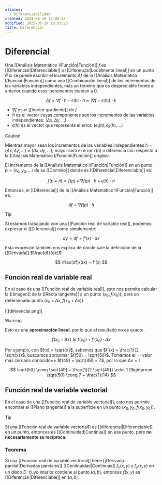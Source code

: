 ```yaml
---
aliases:
  - Diferenciabilidad
created: 2024-08-19 15:06:55
modified: 2025-05-20 16:53:23
title: Diferencial
---
```


# Diferencial

Una [[Análisis Matemático I/Función|Función]] $f$ es [[Diferencial|Diferenciable]] o [[Diferencial|Localmente lineal]] en un punto $P$ si se puede escribir el incremento $\Delta f$ de la [[Análisis Matemático I/Función|Función]] como una [[Combinación lineal]] de los incrementos de las variables independientes, más un término que es despreciable frente al anterior cuando esos incrementos tienden a $0$.

$$
\Delta f =
\nabla f \cdot h + \epsilon(h) \cdot h =
\left( \nabla f + \epsilon(h) \right) \cdot h
$$

- $\nabla f$ es el [[Vector gradiente]] de $f$
- $h$ es el vector cuyas componentes son los incrementos de las variables independientes: $(\Delta x, \Delta y, \dots)$
- $\epsilon(h)$ es el vector que representa el error: $(\epsilon_1 (h), \epsilon_2 (h), \dots)$

> [!caution]
> Mientras mayor sean los incrementos de las variables independientes $h = (\Delta x, \Delta y, \dots) = (dx, dy, \dots)$, mayor será el error $\epsilon(h)$ o diferencia con respecto a la [[Análisis Matemático I/Función|Función]] original.

El incremento de la [[Análisis Matemático I/Función|Función]] en un punto $p = (x_0, y_0, \dots)$ de su [[Dominio]] donde es [[Diferencial|Diferenciable]] es:

$$
f(p + h) = f(p) + \nabla f(p) \cdot h + \epsilon(h) \cdot h
$$

Entonces, el [[Diferencial]] de la [[Análisis Matemático I/Función|Función]] es:

$$
df = \nabla f(p) \cdot h
$$

> [!tip]
> Si estamos trabajando con una [[Función real de variable real]], podemos expresar el [[Diferencial]] como simplemente:
>
> $$
> dy = df = f'(x) \cdot dx
> $$
>
> Esta expresión también nos explica de dónde sale la definición de la [[Derivada]] $\frac{df}{dx}$:
>
> $$
> \frac{df}{dx} = f'(x)
> $$

## Función real de variable real

En el caso de una [[Función real de variable real]], esto nos permite calcular la [[Imagen]] de la [[Recta tangente]] a un punto $\left( x_0, f(x_0) \right)$, para un determinado punto $\left( x_0 + \Delta x, f(x_0 + \Delta x) \right)$.

![[diferencial.png]]

> [!warning]
> Esto es una **aproximación lineal**, por lo que el resultado no es exacto.
>
> $$f(x_0 + \Delta x) \cong f(x_0) + f'(x_0) \cdot \Delta x$$

Por ejemplo, con $f(x) = \sqrt{x}$, sabemos que $f'(x) = \frac{1}{2 \sqrt{x}}$, buscamos aproximar $f(50) = \sqrt{50}$. Tomamos el ==valor más cercano conocido== $f(49) = \sqrt{49} = 7$, por lo que $\Delta x = 1$.

$$
\sqrt{50} \cong \sqrt{49} + \frac{1}{2 \sqrt{49}} \cdot 1 \Rightarrow
\sqrt{50} \cong 7 + \frac{1}{14}
$$

## Función real de variable vectorial

En el caso de una [[Función real de variable vectorial]], esto nos permite encontrar el [[Plano tangente]] a la superficie en un punto $\left( x_0, y_0, f(x_0, y_0) \right)$.

> [!tip]
> Si una [[Función real de variable vectorial]] es [[diferencial|Diferenciable]] en un punto, entonces es [[Continuidad|Continua]] en ese punto, pero **no necesariamente su recíproca**.

### Teorema

Si una [[Función real de variable vectorial]] tiene [[Derivada parcial|Derivadas parciales]] [[Continuidad|Continuas]] $f_x (x,y)$ y $f_y (x,y)$ en un disco $D$, cuyo interior contiene al punto $(a, b)$, entonces $f(x, y)$ es [[Diferencial|Diferenciable]] en $(a, b)$.
